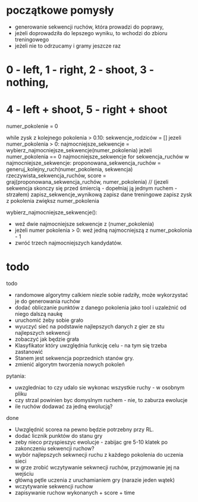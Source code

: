 
# początkowe pomysły

- generowanie sekwencji ruchów, która prowadzi do poprawy, 
- jeżeli doprowadziła do lepszego wyniku, to wchodzi do zbioru treningowego
- jeżeli nie to odrzucamy i gramy jeszcze raz 

# 0 - left, 1 - right, 2 - shoot, 3 - nothing,
# 4 - left + shoot, 5 - right + shoot

numer_pokolenie = 0

while zysk z kolejnego pokolenia > 0.10: 
    sekwencje_rodziców = []
    jezeli numer_pokolenia > 0: 
     najmocniejsze_sekwencje = wybierz_najmocniejsze_sekwencje(numer_pokolenia)
    jeżeli numer_pokolenia == 0
     najmocniejsze_sekwencje 
    for sekwencja_ruchów w najmocniejsze_sekwencje: 
        proponowana_sekwencja_ruchów = generuj_kolejny_ruch(numer_pokolenia, sekwencja)
        rzeczywista_sekwencja_ruchów, score = graj(proponowana_sekwencja_ruchów, numer_pokolenia) // (jezeli sekwencja skonczy się przed śmiercią - dopełniaj ją jednym ruchem - strzałem)
        zapisz_sekwencje_wynikową
        zapisz dane treningowe
    zapisz zysk z pokolenia 
    zwiększ numer_pokolenia 
    

wybierz_najmocniejsze_sekwencje():
- weź dwie najmocniejsze sekwencje z (numer_pokolenia)
- jeżeli numer pokolenia > 0: weź jedną najmocniejszą z numer_pokolonia - 1
- zwróć trzech najmocniejszych kandydatów. 

# todo

todo
- randomowe algorytmy calkiem niezle sobie radziły, może wykorzystać je do generowania ruchów
- dodać obliczanie punktów z danego pokolenia jako tool i uzależnić od niego dalszą naukę 
- uruchomić żeby sobie grało
- wyuczyć sieć na podstawie najlepszych danych z gier ze stu najlepszych sekwencji
- zobaczyć jak będzie grała
- Klasyfikator który uwzględnia funkcję celu - na tym się trzeba zastanowić 
- Stanem jest sekwencja poprzednich stanów gry. 
- zmienić algorytm tworzenia nowych pokoleń

pytania:
- uwzgledniac to czy udalo sie wykonac wszystkie ruchy - w osobnym pliku
- czy strzal powinien byc domyslnym ruchem - nie, to zaburza ewolucje
- ile ruchów dodawać za jedną ewolucją?  

done 
- Uwzględnić scorea na pewno będzie potrzebny przy RL. 
- dodać licznik punktów do stanu gry
- zeby nieco przyspieszyc ewolucje - zabijac gre 5-10 klatek po zakonczeniu sekwencji ruchow? 
- wybór najlepszych sekwnecji ruchu z każdego pokolenia do uczenia sieci
- w grze zrobić wczytywanie sekwnecji ruchów, przyjmowanie jej na wejściu
- główną pętle uczenia z uruchamianiem gry (narazie jeden wątek)
- wczytywanie sekwencji ruchow
- zapisywanie ruchow wykonanych + score + time